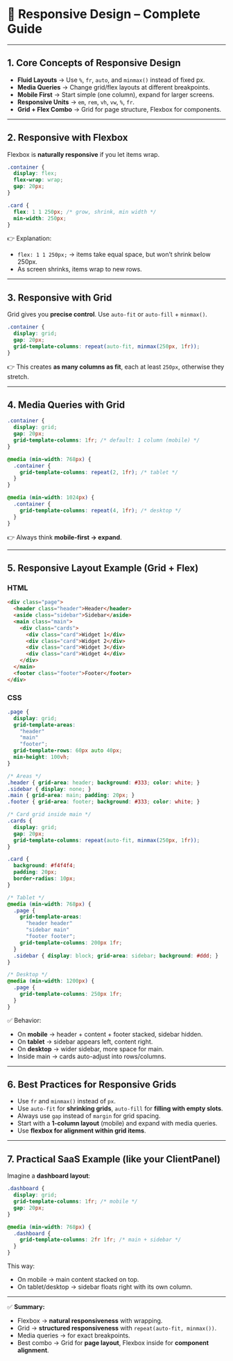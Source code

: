 # 📱 Responsive Design – Complete Guide

---

## 1. Core Concepts of Responsive Design

* **Fluid Layouts** → Use `%`, `fr`, `auto`, and `minmax()` instead of fixed px.
* **Media Queries** → Change grid/flex layouts at different breakpoints.
* **Mobile First** → Start simple (one column), expand for larger screens.
* **Responsive Units** → `em`, `rem`, `vh`, `vw`, `%`, `fr`.
* **Grid + Flex Combo** → Grid for page structure, Flexbox for components.

---

## 2. Responsive with Flexbox

Flexbox is **naturally responsive** if you let items wrap.

```css
.container {
  display: flex;
  flex-wrap: wrap;
  gap: 20px;
}

.card {
  flex: 1 1 250px; /* grow, shrink, min width */
  min-width: 250px;
}
```

👉 Explanation:

* `flex: 1 1 250px;` → items take equal space, but won’t shrink below 250px.
* As screen shrinks, items wrap to new rows.

---

## 3. Responsive with Grid

Grid gives you **precise control**. Use `auto-fit` or `auto-fill` + `minmax()`.

```css
.container {
  display: grid;
  gap: 20px;
  grid-template-columns: repeat(auto-fit, minmax(250px, 1fr));
}
```

👉 This creates **as many columns as fit**, each at least `250px`, otherwise they stretch.

---

## 4. Media Queries with Grid

```css
.container {
  display: grid;
  gap: 20px;
  grid-template-columns: 1fr; /* default: 1 column (mobile) */
}

@media (min-width: 768px) {
  .container {
    grid-template-columns: repeat(2, 1fr); /* tablet */
  }
}

@media (min-width: 1024px) {
  .container {
    grid-template-columns: repeat(4, 1fr); /* desktop */
  }
}
```

👉 Always think **mobile-first → expand**.

---

## 5. Responsive Layout Example (Grid + Flex)

### HTML

```html
<div class="page">
  <header class="header">Header</header>
  <aside class="sidebar">Sidebar</aside>
  <main class="main">
    <div class="cards">
      <div class="card">Widget 1</div>
      <div class="card">Widget 2</div>
      <div class="card">Widget 3</div>
      <div class="card">Widget 4</div>
    </div>
  </main>
  <footer class="footer">Footer</footer>
</div>
```

### CSS

```css
.page {
  display: grid;
  grid-template-areas: 
    "header"
    "main"
    "footer";
  grid-template-rows: 60px auto 40px;
  min-height: 100vh;
}

/* Areas */
.header { grid-area: header; background: #333; color: white; }
.sidebar { display: none; }
.main { grid-area: main; padding: 20px; }
.footer { grid-area: footer; background: #333; color: white; }

/* Card grid inside main */
.cards {
  display: grid;
  gap: 20px;
  grid-template-columns: repeat(auto-fit, minmax(250px, 1fr));
}

.card {
  background: #f4f4f4;
  padding: 20px;
  border-radius: 10px;
}

/* Tablet */
@media (min-width: 768px) {
  .page {
    grid-template-areas: 
      "header header"
      "sidebar main"
      "footer footer";
    grid-template-columns: 200px 1fr;
  }
  .sidebar { display: block; grid-area: sidebar; background: #ddd; }
}

/* Desktop */
@media (min-width: 1200px) {
  .page {
    grid-template-columns: 250px 1fr;
  }
}
```

✅ Behavior:

* On **mobile** → header + content + footer stacked, sidebar hidden.
* On **tablet** → sidebar appears left, content right.
* On **desktop** → wider sidebar, more space for main.
* Inside main → cards auto-adjust into rows/columns.

---

## 6. Best Practices for Responsive Grids

* Use `fr` and `minmax()` instead of `px`.
* Use `auto-fit` for **shrinking grids**, `auto-fill` for **filling with empty slots**.
* Always use `gap` instead of `margin` for grid spacing.
* Start with a **1-column layout** (mobile) and expand with media queries.
* Use **flexbox for alignment within grid items**.

---

## 7. Practical SaaS Example (like your ClientPanel)

Imagine a **dashboard layout**:

```css
.dashboard {
  display: grid;
  grid-template-columns: 1fr; /* mobile */
  gap: 20px;
}

@media (min-width: 768px) {
  .dashboard {
    grid-template-columns: 2fr 1fr; /* main + sidebar */
  }
}
```

This way:

* On mobile → main content stacked on top.
* On tablet/desktop → sidebar floats right with its own column.

---

✅ **Summary:**

* Flexbox → **natural responsiveness** with wrapping.
* Grid → **structured responsiveness** with `repeat(auto-fit, minmax())`.
* Media queries → for exact breakpoints.
* Best combo → Grid for **page layout**, Flexbox inside for **component alignment**.
